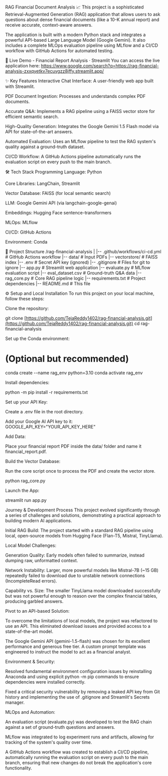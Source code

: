 RAG Financial Document Analysis 📈
This project is a sophisticated Retrieval-Augmented Generation (RAG) application that allows users to ask questions about dense financial documents (like a 10-K annual report) and receive accurate, context-aware answers.

The application is built with a modern Python stack and integrates a powerful API-based Large Language Model (Google Gemini). It also includes a complete MLOps evaluation pipeline using MLflow and a CI/CD workflow with GitHub Actions for automated testing.

🚀 Live Demo - Financial Report Analysis · Streamlit
You can access the live application here: https://www.google.com/search?q=https://rag-financial-analysis-zxxqyetkv7ecuvgzz8jffy.streamlit.app/

✨ Key Features
Interactive Chat Interface: A user-friendly web app built with Streamlit.

PDF Document Ingestion: Processes and understands complex PDF documents.

Accurate Q&A: Implements a RAG pipeline using a FAISS vector store for efficient semantic search.

High-Quality Generation: Integrates the Google Gemini 1.5 Flash model via API for state-of-the-art answers.

Automated Evaluation: Uses an MLflow pipeline to test the RAG system's quality against a ground-truth dataset.

CI/CD Workflow: A GitHub Actions pipeline automatically runs the evaluation script on every push to the main branch.

🛠️ Tech Stack
Programming Language: Python

Core Libraries: LangChain, Streamlit

Vector Database: FAISS (for local semantic search)

LLM: Google Gemini API (via langchain-google-genai)

Embeddings: Hugging Face sentence-transformers

MLOps: MLflow

CI/CD: GitHub Actions

Environment: Conda

📂 Project Structure
/rag-financial-analysis
|
|-- .github/workflows/ci-cd.yml # GitHub Actions workflow
|-- data/                       # Input PDFs
|-- vectorstore/                # FAISS index
|-- .env                        # Secret API key (ignored)
|-- .gitignore                  # Files for git to ignore
|-- app.py                      # Streamlit web application
|-- evaluate.py                 # MLflow evaluation script
|-- eval_dataset.csv            # Ground-truth Q&A data
|-- rag_core.py                 # Core RAG pipeline logic
|-- requirements.txt            # Project dependencies
|-- README.md                   # This file

⚙️ Setup and Local Installation
To run this project on your local machine, follow these steps:

Clone the repository:

git clone [https://github.com/TejaReddy1402/rag-financial-analysis.git](https://github.com/TejaReddy1402/rag-financial-analysis.git)
cd rag-financial-analysis

Set up the Conda environment:

# (Optional but recommended)
conda create --name rag_env python=3.10
conda activate rag_env

Install dependencies:

python -m pip install -r requirements.txt

Set up your API Key:

Create a .env file in the root directory.

Add your Google AI API key to it: GOOGLE_API_KEY="YOUR_API_KEY_HERE"

Add Data:

Place your financial report PDF inside the data/ folder and name it financial_report.pdf.

Build the Vector Database:

Run the core script once to process the PDF and create the vector store.

python rag_core.py

Launch the App:

streamlit run app.py

Journey & Development Process
This project evolved significantly through a series of challenges and solutions, demonstrating a practical approach to building modern AI applications.

Initial RAG Build: The project started with a standard RAG pipeline using local, open-source models from Hugging Face (Flan-T5, Mistral, TinyLlama).

Local Model Challenges:

Generation Quality: Early models often failed to summarize, instead dumping raw, unformatted context.

Network Instability: Larger, more powerful models like Mistral-7B (~15 GB) repeatedly failed to download due to unstable network connections (IncompleteRead errors).

Capability vs. Size: The smaller TinyLlama model downloaded successfully but was not powerful enough to reason over the complex financial tables, producing garbled answers.

Pivot to an API-based Solution:

To overcome the limitations of local models, the project was refactored to use an API. This eliminated download issues and provided access to a state-of-the-art model.

The Google Gemini API (gemini-1.5-flash) was chosen for its excellent performance and generous free tier. A custom prompt template was engineered to instruct the model to act as a financial analyst.

Environment & Security:

Resolved fundamental environment configuration issues by reinstalling Anaconda and using explicit python -m pip commands to ensure dependencies were installed correctly.

Fixed a critical security vulnerability by removing a leaked API key from Git history and implementing the use of .gitignore and Streamlit's Secrets manager.

MLOps and Automation:

An evaluation script (evaluate.py) was developed to test the RAG chain against a set of ground-truth questions and answers.

MLflow was integrated to log experiment runs and artifacts, allowing for tracking of the system's quality over time.

A GitHub Actions workflow was created to establish a CI/CD pipeline, automatically running the evaluation script on every push to the main branch, ensuring that new changes do not break the application's core functionality.